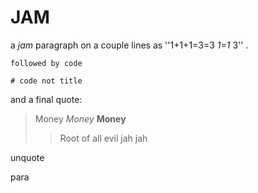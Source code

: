 # JAM

a *jam* paragraph
on a couple lines
as ''1+1+1=3=3 *1=1* 3'' .

```
followed by code

# code not title
```
and a final quote:

> Money
> *Money*
> **Money**
> > Root of all
> > evil
> jah 
> jah

unquote

para
